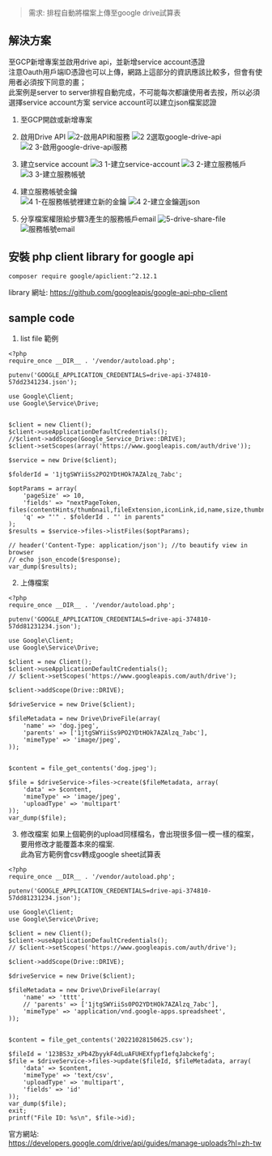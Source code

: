 > 需求:
  排程自動將檔案上傳至google drive試算表
  
## 解決方案
至GCP新增專案並啟用drive api，並新增service account憑證  
注意Oauth用戶端ID憑證也可以上傳，網路上這部分的資訊應該比較多，但會有使用者必須按下同意的畫；  
此案例是server to server排程自動完成，不可能每次都讓使用者去按，所以必須選擇service account方案
service account可以建立json檔案認證

1. 至GCP開啟或新增專案  

2. 啟用Drive API 
![2-啟用API和服務](https://user-images.githubusercontent.com/24542187/216818699-3c767680-c1ae-4186-9e28-7c7699d51744.png)
![2 2選取google-drive-api](https://user-images.githubusercontent.com/24542187/216818866-3d042d22-353c-4502-aebf-e3392d0cd5de.png)
![2 3-啟用google-drive-api服務](https://user-images.githubusercontent.com/24542187/216818949-7bcb4c5a-b5cd-4eff-97ab-4d7081184fb2.png)

3. 建立service account
![3 1-建立service-account](https://user-images.githubusercontent.com/24542187/216819018-234a16e6-b847-441b-a222-07f95998869f.png)
![3 2-建立服務帳戶](https://user-images.githubusercontent.com/24542187/216819029-33c30135-d273-419d-a494-3ed172907ea2.png)
![3 3-建立服務帳號](https://user-images.githubusercontent.com/24542187/216819033-82799b92-dae2-42e2-aab0-5d21c00f3ffe.png)

4. 建立服務帳號金鑰  
![4 1-在服務帳號裡建立新的金鑰](https://user-images.githubusercontent.com/24542187/216819622-62a5f9b1-cdb2-495d-ae41-1f01a514782d.png)
![4 2-建立金鑰選json](https://user-images.githubusercontent.com/24542187/216819623-d8e3f5f2-6b70-4228-a0a2-7069e2b1657e.png)

5. 分享檔案權限給步驟3產生的服務帳戶email
![5-drive-share-file](https://user-images.githubusercontent.com/24542187/216819982-461f2f5a-6307-4453-ad14-1f15861ce77b.png)  
![服務帳號email](https://user-images.githubusercontent.com/24542187/217145190-b1e38daa-ae1e-4223-bd29-0208bc8182f9.jpg)


## 安裝 php client library for google api
```
composer require google/apiclient:^2.12.1
```

library 網址: https://github.com/googleapis/google-api-php-client

## sample code
1. list file 範例
```
<?php
require_once __DIR__ . '/vendor/autoload.php';

putenv('GOOGLE_APPLICATION_CREDENTIALS=drive-api-374810-57dd2341234.json');

use Google\Client;
use Google\Service\Drive;


$client = new Client();
$client->useApplicationDefaultCredentials();
//$client->addScope(Google_Service_Drive::DRIVE);
$client->setScopes(array('https://www.googleapis.com/auth/drive'));

$service = new Drive($client);

$folderId = '1jtgSWYiiSs2PO2YDtHOk7AZAlzq_7abc';

$optParams = array(
    'pageSize' => 10,
    'fields' => "nextPageToken, files(contentHints/thumbnail,fileExtension,iconLink,id,name,size,thumbnailLink,webContentLink,webViewLink,mimeType,parents)",
    'q' => "'" . $folderId . "' in parents"
);
$results = $service->files->listFiles($optParams);

// header('Content-Type: application/json'); //to beautify view in browser
// echo json_encode($response);
var_dump($results);
```

2. 上傳檔案
```
<?php
require_once __DIR__ . '/vendor/autoload.php';

putenv('GOOGLE_APPLICATION_CREDENTIALS=drive-api-374810-57dd81231234.json');

use Google\Client;
use Google\Service\Drive;

$client = new Client();
$client->useApplicationDefaultCredentials();
// $client->setScopes('https://www.googleapis.com/auth/drive');

$client->addScope(Drive::DRIVE);

$driveService = new Drive($client);

$fileMetadata = new Drive\DriveFile(array(
    'name' => 'dog.jpeg',
    'parents' => ['1jtgSWYiiSs9PO2YDtHOk7AZAlzq_7abc'],
    'mimeType' => 'image/jpeg',
));


$content = file_get_contents('dog.jpeg');

$file = $driveService->files->create($fileMetadata, array(
    'data' => $content,
    'mimeType' => 'image/jpeg',
    'uploadType' => 'multipart'
));
var_dump($file);
```

3. 修改檔案
如果上個範例的upload同樣檔名，會出現很多個一模一樣的檔案，要用修改才能覆蓋本來的檔案.  
此為官方範例會csv轉成google sheet試算表
```
<?php
require_once __DIR__ . '/vendor/autoload.php';

putenv('GOOGLE_APPLICATION_CREDENTIALS=drive-api-374810-57dd81231234.json');

use Google\Client;
use Google\Service\Drive;

$client = new Client();
$client->useApplicationDefaultCredentials();
// $client->setScopes('https://www.googleapis.com/auth/drive');

$client->addScope(Drive::DRIVE);

$driveService = new Drive($client);

$fileMetadata = new Drive\DriveFile(array(
    'name' => 'tttt',
    // 'parents' => ['1jtgSWYiiSs0PO2YDtHOk7AZAlzq_7abc'],
    'mimeType' => 'application/vnd.google-apps.spreadsheet',
));


$content = file_get_contents('20221028150625.csv');

$fileId = '123BS3z_xPb4ZbyykF4dLuAFUHEXfypf1efqJabckefg';
$file = $driveService->files->update($fileId, $fileMetadata, array(
    'data' => $content,
    'mimeType' => 'text/csv',
    'uploadType' => 'multipart',
    'fields' => 'id'
));
var_dump($file);
exit;
printf("File ID: %s\n", $file->id);
```

官方網站:  
https://developers.google.com/drive/api/guides/manage-uploads?hl=zh-tw  
